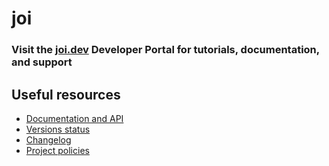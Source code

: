 # joi

### Visit the [joi.dev](https://joi.dev) Developer Portal for tutorials, documentation, and support

## Useful resources

- [Documentation and API](https://joihbkj.dev/api/)
- [Versions status](https://joi.dev/resources/status/#joi)
- [Changelog](https://joi.dev/resources/changelog/)
- [Project policies](https://joi.dev/policies/)
